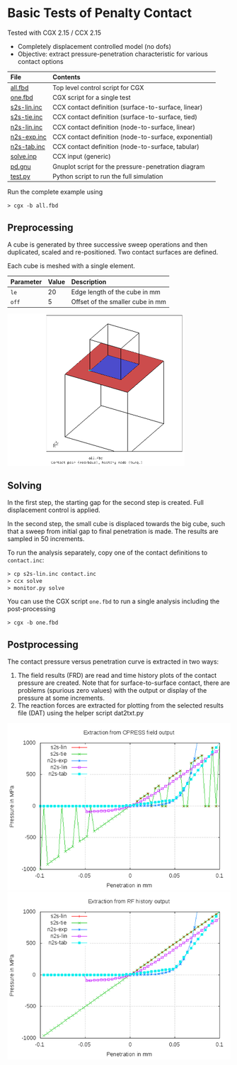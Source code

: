 # Basic Tests of Penalty Contact
Tested with CGX 2.15 / CCX 2.15

+ Completely displacement controlled model (no dofs)
+ Objective: extract pressure-penetration characteristic for various contact options

 File                       | Contents                                             
:-------------              | :-------------                                 
 [all.fbd](all.fbd)         | Top level control script for CGX            
 [one.fbd](one.fbd)         | CGX script for a single test                
 [s2s-lin.inc](s2s-lin.inc) | CCX contact definition (surface-to-surface, linear)     
 [s2s-tie.inc](s2s-tie.inc) | CCX contact definition (surface-to-surface, tied)      
 [n2s-lin.inc](n2s-lin.inc) | CCX contact definition (node-to-surface, linear)       
 [n2s-exp.inc](n2s-exp.inc) | CCX contact definition (node-to-surface, exponential)       
 [n2s-tab.inc](n2s-tab.inc) | CCX contact definition (node-to-surface, tabular)       
 [solve.inp](solve.inp)     | CCX input (generic)      
 [pd.gnu](pd.gnu)           | Gnuplot script for the pressure-penetration diagram    
 [test.py](test.py)         | Python script to run the full simulation

Run the complete example using
```
> cgx -b all.fbd
```
## Preprocessing

A cube is generated by three successive sweep operations and then duplicated,
scaled and re-positioned.
Two contact surfaces are defined.

Each cube is meshed with a single element.

Parameter | Value | Description
:--       | :--   | :---
`le`      | 20    | Edge length of the cube in mm
`off`     | 5     | Offset of the smaller cube in mm

<img src="contact.png" title="Pressure-penetration characteristic" width=400>

## Solving
In the first step, the starting gap for the second step is created. Full displacement control is applied.

In the second step, the small cube is displaced towards the big cube, such that a sweep from initial gap
to final penetration is made. The results are sampled in 50 increments.

To run the analysis separately, copy one of the contact definitions to `contact.inc`:
```
> cp s2s-lin.inc contact.inc
> ccx solve
> monitor.py solve
```
You can use the CGX script `one.fbd` to run a single analysis including the post-processing
```
> cgx -b one.fbd
```

## Postprocessing

The contact pressure versus penetration curve is extracted in two ways:
1. The field results (FRD) are read and time history plots of the contact pressure are created. Note that for surface-to-surface contact, there are problems (spurious zero values) with the output or display of the
pressure at some increments.
2. The reaction forces are extracted for plotting from the selected results file (DAT) using the helper script dat2txt.py

<img src="pd.png" title="Pressure-penetration characteristic">
<img src="ft.png" title="Pressure-penetration characteristic">

